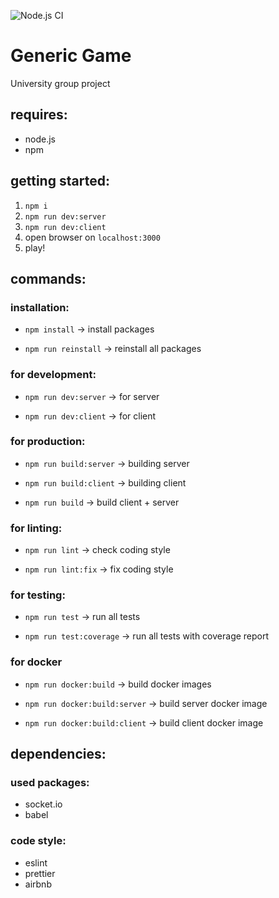 ![Node.js CI](https://github.com/fkropfhamer/generic_game/workflows/Node.js%20CI/badge.svg)

# Generic Game

University group project

## requires:

- node.js
- npm

## getting started:

1. `npm i`
2. `npm run dev:server`
3. `npm run dev:client`
4. open browser on `localhost:3000`
5. play!

## commands:

### installation:

- `npm install`
-> install packages

- `npm run reinstall`
-> reinstall all packages

### for development:

- `npm run dev:server` 
-> for server 

- `npm run dev:client`
-> for client 

### for production:

- `npm run build:server`
-> building server

- `npm run build:client`
-> building client

- `npm run build`
-> build client + server

### for linting:

- `npm run lint`
-> check coding style

- `npm run lint:fix`
-> fix coding style

### for testing:

- `npm run test`
-> run all tests

- `npm run test:coverage`
-> run all tests with coverage report

### for docker

- `npm run docker:build`
-> build docker images

- `npm run docker:build:server`
-> build server docker image

- `npm run docker:build:client`
-> build client docker image

## dependencies:

### used packages:   
- socket.io
- babel
            
### code style:
- eslint
- prettier
- airbnb

